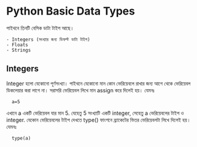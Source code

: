 # Python Basic Data Types 

পাইথনে তিনটি বেসিক ডাটা টাইপ আছে। 

	- Integers (সংখ্যার জন্য ডিফল্ট ডাটা টাইপ)
	- Floats 
	- Strings 
  
  ## Integers
  
  Integer হলো যেকোনো পূর্ণসংখ্যা। পাইথনে যেকোনো মান কোন ভেরিয়েবলে রাখার জন্য আগে থেকে ভেরিয়েবল ডিকলেয়ার করা লাগে না। সরাসরি ভেরিয়েবল লিখে মান assign করে দিলেই হয়। যেমনঃ 
  
```  
  a=5
```

এখানে a একটি ভেরিয়েবল যার মান 5. যেহেতু 5 সংখ্যাটি একটি integer, সেহেতু a ভেরিয়েবলের টাইপ ও integer. যেকোন ভেরিয়েবলের টাইপ দেখতে type() ফাংশনে ব্র্যাকেটের ভিতর ভেরিয়েবলটা লিখে দিলেই হয়। যেমনঃ

```
  type(a)
```


  
  
  
